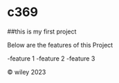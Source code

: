 # c369
##this is my first project 

<p> Below are the features of this Project </p>
-feature 1
-feature 2
-feature 3

&copy; wiley 2023
